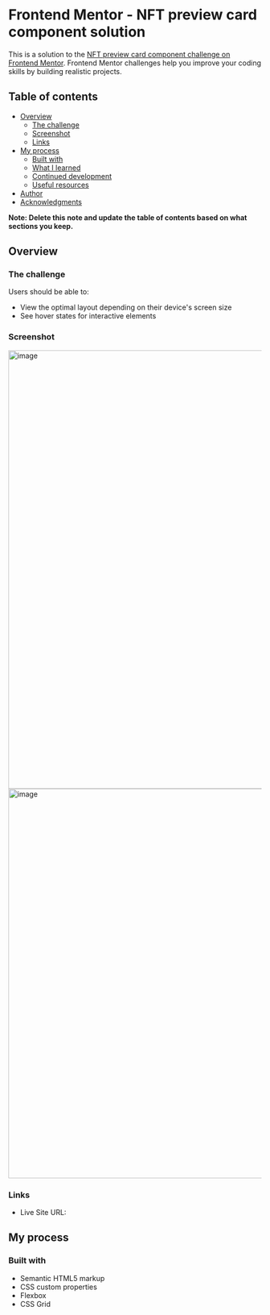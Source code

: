 # Frontend Mentor - NFT preview card component solution

This is a solution to the [NFT preview card component challenge on Frontend Mentor](https://www.frontendmentor.io/challenges/nft-preview-card-component-SbdUL_w0U). Frontend Mentor challenges help you improve your coding skills by building realistic projects. 

## Table of contents

- [Overview](#overview)
  - [The challenge](#the-challenge)
  - [Screenshot](#screenshot)
  - [Links](#links)
- [My process](#my-process)
  - [Built with](#built-with)
  - [What I learned](#what-i-learned)
  - [Continued development](#continued-development)
  - [Useful resources](#useful-resources)
- [Author](#author)
- [Acknowledgments](#acknowledgments)

**Note: Delete this note and update the table of contents based on what sections you keep.**

## Overview

### The challenge

Users should be able to:

- View the optimal layout depending on their device's screen size
- See hover states for interactive elements

### Screenshot
<img width="1701" height="870" alt="image" src="https://github.com/user-attachments/assets/4ce66459-6859-4b8d-a4cf-b705d1960cd8" />
<img width="900" height="773" alt="image" src="https://github.com/user-attachments/assets/57b7a522-74f4-43c2-89d2-fa62f6bb51fa" />


### Links
- Live Site URL:

## My process

### Built with

- Semantic HTML5 markup
- CSS custom properties
- Flexbox
- CSS Grid

